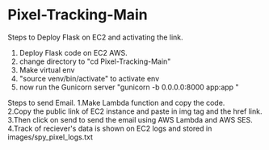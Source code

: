 # Pixel-Tracking-Main


Steps to Deploy Flask on EC2 and activating the link.
1. Deploy Flask code on EC2 AWS.
2. change directory to "cd Pixel-Tracking-Main"
3. Make virtual env
4. "source venv/bin/activate" to activate env
5. now run the Gunicorn server "gunicorn -b 0.0.0.0:8000 app:app "


Steps to send Email.
1.Make Lambda function and copy the code.  
2.Copy the public link of EC2 instance and paste in img tag and the href link.
3.Then click on send to send the email using AWS Lambda and AWS SES. 
4.Track of reciever's data is shown on EC2 logs and stored in images/spy_pixel_logs.txt 

